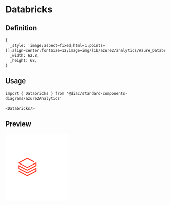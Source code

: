 # Databricks

## Definition

```
{
  _style: 'image;aspect=fixed;html=1;points=[];align=center;fontSize=12;image=img/lib/azure2/analytics/Azure_Databricks.svg;strokeColor=none;',
  _width: 62.8,
  _height: 68,
}
```

## Usage

```
import { Databricks } from '@diac/standard-components-diagrams/azure2Analytics'

<Databricks/>
```

## Preview

<img src="./databricks.png" width="200"/>
